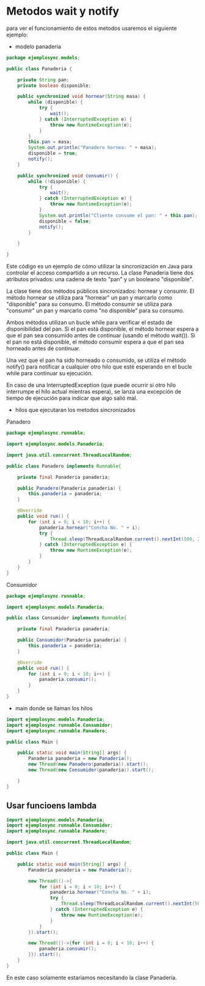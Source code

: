 # Metodos wait y notify

para ver el funcionamiento de estos metodos usaremos el siguiente ejemplo:

* modelo panaderia

```java
package ejemplosync.models;

public class Panaderia {

    private String pan;
    private boolean disponible;

    public synchronized void hornear(String masa) {
        while (disponible) {
            try {
                wait();
            } catch (InterruptedException e) {
                throw new RuntimeException(e);
            }
        }
        this.pan = masa;
        System.out.println("Panadero hornea: " + masa);
        disponible = true;
        notify();
    }

    public synchronized void consumir() {
        while (!disponible) {
            try {
                wait();
            } catch (InterruptedException e) {
                throw new RuntimeException(e);
            }
            System.out.println("Cliente consume el pan: " + this.pan);
            disponible = false;
            notify();
        }

    }

}
```

Este código es un ejemplo de cómo utilizar la sincronización en Java para controlar el acceso compartido a un recurso. La clase Panaderia tiene dos atributos privados: una cadena de texto "pan" y un booleano "disponible".

La clase tiene dos métodos públicos sincronizados: hornear y consumir. El método hornear se utiliza para "hornear" un pan y marcarlo como "disponible" para su consumo. El método consumir se utiliza para "consumir" un pan y marcarlo como "no disponible" para su consumo.

Ambos métodos utilizan un bucle while para verificar el estado de disponibilidad del pan. Si el pan está disponible, el método hornear espera a que el pan sea consumido antes de continuar (usando el método wait()). Si el pan no está disponible, el método consumir espera a que el pan sea horneado antes de continuar.

Una vez que el pan ha sido horneado o consumido, se utiliza el método notify() para notificar a cualquier otro hilo que esté esperando en el bucle while para continuar su ejecución.

En caso de una InterruptedException (que puede ocurrir si otro hilo interrumpe el hilo actual mientras espera), se lanza una excepción de tiempo de ejecución para indicar que algo salió mal.


* hilos que ejecutaran los metodos sincronizados

Panadero

```java
package ejemplosync.runnable;

import ejemplosync.models.Panaderia;

import java.util.concurrent.ThreadLocalRandom;

public class Panadero implements Runnable{

    private final Panaderia panaderia;

    public Panadero(Panaderia panaderia) {
        this.panaderia = panaderia;
    }

    @Override
    public void run() {
        for (int i = 0; i < 10; i++) {
            panaderia.hornear("Concha No. " + i);
            try {
                Thread.sleep(ThreadLocalRandom.current().nextInt(500, 2000));
            } catch (InterruptedException e) {
                throw new RuntimeException(e);
            }
        }
    }
}
```

Consumidor

```java
package ejemplosync.runnable;

import ejemplosync.models.Panaderia;

public class Consumidor implements Runnable{

    private final Panaderia panaderia;

    public Consumidor(Panaderia panaderia) {
        this.panaderia = panaderia;
    }

    @Override
    public void run() {
        for (int i = 0; i < 10; i++) {
            panaderia.consumir();
        }
    }
}
```

* main donde se llaman los hilos


```java
import ejemplosync.models.Panaderia;
import ejemplosync.runnable.Consumidor;
import ejemplosync.runnable.Panadero;

public class Main {

    public static void main(String[] args) {
        Panaderia panaderia = new Panaderia();
        new Thread(new Panadero(panaderia)).start();
        new Thread(new Consumidor(panaderia)).start();

    }
}
```

## Usar funcioens lambda

```java
import ejemplosync.models.Panaderia;
import ejemplosync.runnable.Consumidor;
import ejemplosync.runnable.Panadero;

import java.util.concurrent.ThreadLocalRandom;

public class Main {

    public static void main(String[] args) {
        Panaderia panaderia = new Panaderia();

        new Thread(()->{
            for (int i = 0; i < 10; i++) {
                panaderia.hornear("Concha No. " + i);
                try {
                    Thread.sleep(ThreadLocalRandom.current().nextInt(500, 2000));
                } catch (InterruptedException e) {
                    throw new RuntimeException(e);
                }
            }
        }).start();

        new Thread(()->{for (int i = 0; i < 10; i++) {
            panaderia.consumir();
        }}).start();
    }
}
```

En este caso solamente estariamos necesitando la clase Panaderia.